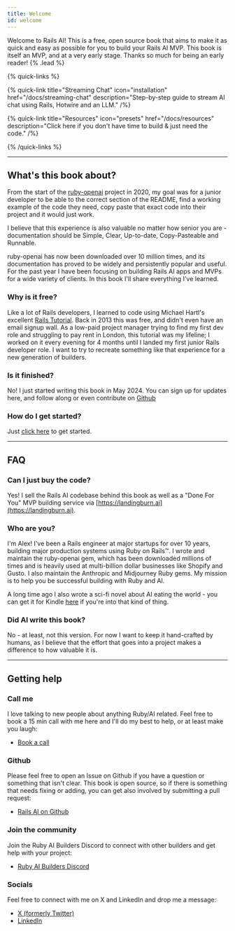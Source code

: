 ```yaml
---
title: Welcome
id: welcome
---
```


Welcome to Rails AI! This is a free, open source book that aims to make it as quick and easy as possible for you to build your Rails AI MVP. This book is itself an MVP, and at a very early stage. Thanks so much for being an early reader! {% .lead %}

{% quick-links %}

{% quick-link title="Streaming Chat" icon="installation" href="/docs/streaming-chat" description="Step-by-step guide to stream AI chat using Rails, Hotwire and an LLM." /%}

{% quick-link title="Resources" icon="presets" href="/docs/resources" description="Click here if you don't have time to build & just need the code." /%}

{% /quick-links %}

---

## What's this book about?

From the start of the [ruby-openai](https://github.com/alexrudall/ruby-openai) project in 2020, my goal was for a junior developer to be able to the correct section of the README, find a working example of the code they need, copy paste that exact code into their project and it would just work.

I believe that this experience is also valuable no matter how senior you are - documentation should be Simple, Clear, Up-to-date, Copy-Pasteable and Runnable.

ruby-openai has now been downloaded over 10 million times, and its documentation has proved to be widely and persistently popular and useful. For the past year I have been focusing on building Rails AI apps and MVPs for a wide variety of clients. In this book I'll share everything I've learned.

### Why is it free?

Like a lot of Rails developers, I learned to code using Michael Hartl's excellent [Rails Tutorial](https://www.railstutorial.org/). Back in 2013 this was free, and didn't even have an email signup wall. As a low-paid project manager trying to find my first dev role and struggling to pay rent in London, this tutorial was my lifeline; I worked on it every evening for 4 months until I landed my first junior Rails developer role. I want to try to recreate something like that experience for a new generation of builders.

### Is it finished?

No! I just started writing this book in May 2024. You can sign up for updates here, and follow along or even contribute on [Github](https://github.com/alexrudall/railsai)

### How do I get started?

Just [click here](/docs/setup) to get started.

---

## FAQ

### Can I just buy the code?

Yes! I sell the Rails AI codebase behind this book as well as a "Done For You" MVP building service via [https://landingburn.ai](https://landingburn.ai).

### Who are you?

I'm Alex! I've been a Rails engineer at major startups for over 10 years, building major production systems using Ruby on Rails™. I wrote and maintain the ruby-openai gem, which has been downloaded millions of times and is heavily used at multi-billion dollar businesses like Shopify and Gusto. I also maintain the Anthropic and Midjourney Ruby gems. My mission is to help you be successful building with Ruby and AI.

A long time ago I also wrote a sci-fi novel about AI eating the world - you can get it for Kindle [here](https://www.amazon.co.uk/Inkers-Alex-Rudall-ebook/dp/B00W8DLNSU) if you're into that kind of thing.

### Did AI write this book?

No - at least, not this version. For now I want to keep it hand-crafted by humans, as I believe that the effort that goes into a project makes a difference to how valuable it is.

---

## Getting help

### Call me

I love talking to new people about anything Ruby/AI related. Feel free to book a 15 min call with me here and I'll do my best to help, or at least make you laugh:

- [Book a call](https://calendly.com/alexrudall/intro)

### Github

Please feel free to open an Issue on Github if you have a question or something that isn't clear. This book is open source, so if there is something that needs fixing or adding, you can get also involved by submitting a pull request:

- [Rails AI on Github](https://github.com/alexrudall/railsai)

### Join the community

Join the Ruby AI Builders Discord to connect with other builders and get help with your project:

- [Ruby AI Builders Discord](https://discord.gg/SCPdqawMZS)

### Socials

Feel free to connect with me on X and LinkedIn and drop me a message:

- [X (formerly Twitter)](https://x.com/alexrudall)
- [LinkedIn](https://www.linkedin.com/in/alex-rudall-902212bb/)
